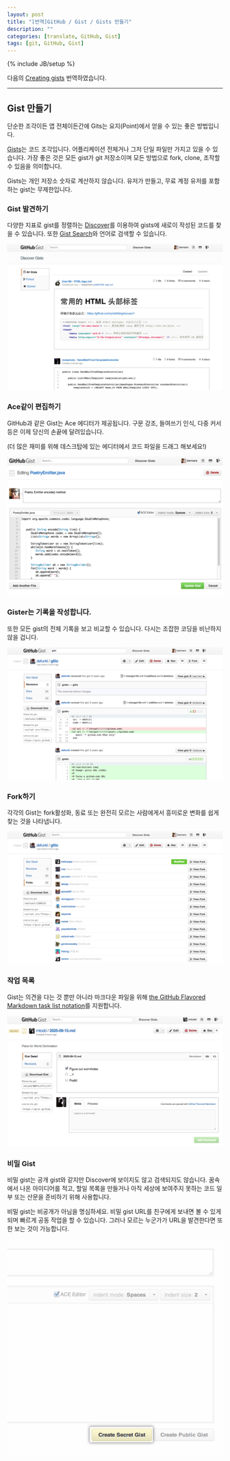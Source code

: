 ```yaml
---
layout: post
title: "[번역]GitHub / Gist / Gists 만들기"
description: ""
categories: [translate, GitHub, Gist]
tags: [git, GitHub, Gist]
---
```

{% include JB/setup %}

다음의 [Creating gists](https://help.github.com/articles/creating-gists) 번역하였습니다.

---

## Gist 만들기

단순한 조각이든 앱 전체이든간에 Gits는 요지(Point)에서 얻을 수 있는 좋은 방법입니다.

[Gists](https://gist.github.com/)는 코드 조각입니다. 어플리케이션 전체거나 그저 단일 파일만 가지고 있을 수 있습니다. 가장 좋은 것은 모든 gist가 git 저장소이며 모든 방법으로 fork, clone, 조작할 수 있음을 의미합니다.

Gists는 개인 저장소 숫자로 계산하지 않습니다. 유저가 만들고, 무료 계정 유저를 포함하는 gist는 무제한입니다.


### Gist 발견하기

다양한 지표로 gist를 정렬하는 [Discover](https://gist.github.com/discover)를 이용하여 gists에 새로이 작성된 코드를 찾을 수 있습니다. 또한 [Gist Search](https://gist.github.com/search)와 언어로 검색할 수 있습니다.

![Discover Gists](/../../../../image/2014/gist_discover.png)



### Ace같이 편집하기

GitHub과 같은 Gist는 Ace 에디터가 제공됩니다. 구문 강조, 들여쓰기 인식, 다중 커서 등은 이제 당신의 손끝에 달려있습니다.

(더 많은 재미를 위해 데스크탑에 있는 에디터에서 코드 파일을 드래그 해보세요!)

![gist_edit](/../../../../image/2014/gist_edit.png)



### Gister는 기록을 작성합니다.

또한 모든 gist의 전체 기록을 보고 비교할 수 있습니다. 다시는 조잡한 코딩을 비난하지 않을 겁니다.

![gist_history](/../../../../image/2014/gist_history.png)



### Fork하기

각각의 Gist는 fork활성화, 동료 또는 완전히 모르는 사람에게서 흥미로운 변화를 쉽게 찾는 것을 나타냅니다.

![gist_forks](/../../../../image/2014/gist_forks.png)



### 작업 목록

Gist는 의견을 다는 것 뿐만 아니라 마크다운 파일을 위해 [the GitHub Flavored Markdown task list notation](https://help.github.com/articles/github-flavored-markdown#task-lists)를 지원합니다.

![gist_task_list](/../../../../image/2014/gist_task_list.png)



### 비밀 Gist

비밀 gist는 공개 gist와 같지만 Discover에 보이지도 않고 검색되지도 않습니다. 꿈속에서 나온 아이디어를 적고, 할일 목록을 만들거나 아직 세상에 보여주지 못하는 코드 일부 또는 산문을 준비하기 위해 사용합니다.

비밀 gist는 비공개가 아님을 명심하세요. 비밀 gist URL를 친구에게 보내면 볼 수 있게 되며 빠르게 공동 작업을 할 수 있습니다. 그러나 모르는 누군가가 URL을 발견한다면 또한 보는 것이 가능합니다.

![gist_secret](/../../../../image/2014/gist_secret.png)